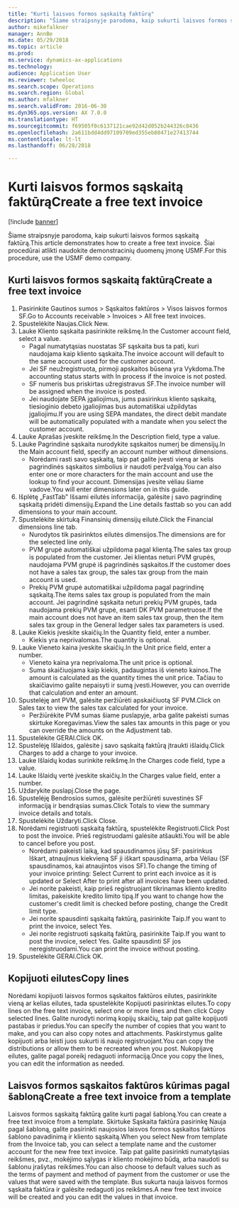 ```yaml
--- 
title: "Kurti laisvos formos sąskaitą faktūrą"
description: "Šiame straipsnyje parodoma, kaip sukurti laisvos formos sąskaitą faktūrą."
author: mikefalkner
manager: AnnBe
ms.date: 05/29/2018
ms.topic: article
ms.prod: 
ms.service: dynamics-ax-applications
ms.technology: 
audience: Application User
ms.reviewer: twheeloc
ms.search.scope: Operations
ms.search.region: Global
ms.author: mfalkner
ms.search.validFrom: 2016-06-30
ms.dyn365.ops.version: AX 7.0.0
ms.translationtype: HT
ms.sourcegitcommit: f69505f0c6137121cae92d42d052b244326c8436
ms.openlocfilehash: 2a611bdd4dd97109709ed355eb80471e27413744
ms.contentlocale: lt-lt
ms.lasthandoff: 06/28/2018

---
```


# <a name="create-a-free-text-invoice"></a><span data-ttu-id="1d502-103">Kurti laisvos formos sąskaitą faktūrą</span><span class="sxs-lookup"><span data-stu-id="1d502-103">Create a free text invoice</span></span>

[!include [banner](../includes/banner.md)]

<span data-ttu-id="1d502-104">Šiame straipsnyje parodoma, kaip sukurti laisvos formos sąskaitą faktūrą.</span><span class="sxs-lookup"><span data-stu-id="1d502-104">This article demonstrates how to create a free text invoice.</span></span> <span data-ttu-id="1d502-105">Šiai procedūrai atlikti naudokite demonstracinių duomenų įmonę USMF.</span><span class="sxs-lookup"><span data-stu-id="1d502-105">For this procedure, use the USMF demo company.</span></span>

## <a name="create-a-free-text-invoice"></a><span data-ttu-id="1d502-106">Kurti laisvos formos sąskaitą faktūrą</span><span class="sxs-lookup"><span data-stu-id="1d502-106">Create a free text invoice</span></span>

1. <span data-ttu-id="1d502-107">Pasirinkite Gautinos sumos > Sąskaitos faktūros > Visos laisvos formos SF.</span><span class="sxs-lookup"><span data-stu-id="1d502-107">Go to Accounts receivable > Invoices > All free text invoices.</span></span>
2. <span data-ttu-id="1d502-108">Spustelėkite Naujas.</span><span class="sxs-lookup"><span data-stu-id="1d502-108">Click New.</span></span>
3. <span data-ttu-id="1d502-109">Lauke Kliento sąskaita pasirinkite reikšmę.</span><span class="sxs-lookup"><span data-stu-id="1d502-109">In the Customer account field, select a value.</span></span>
    * <span data-ttu-id="1d502-110">Pagal numatytąsias nuostatas SF sąskaita bus ta pati, kuri naudojama kaip kliento sąskaita.</span><span class="sxs-lookup"><span data-stu-id="1d502-110">The invoice account will default to the same account used for the customer account.</span></span>   
    * <span data-ttu-id="1d502-111">Jei SF neužregistruota, pirmoji apskaitos būsena yra Vykdoma.</span><span class="sxs-lookup"><span data-stu-id="1d502-111">The accounting status starts with In process if the invoice is not posted.</span></span>   
    * <span data-ttu-id="1d502-112">SF numeris bus priskirtas užregistravus SF.</span><span class="sxs-lookup"><span data-stu-id="1d502-112">The invoice number will be assigned when the invoice is posted.</span></span>  
    * <span data-ttu-id="1d502-113">Jei naudojate SEPA įgaliojimus, jums pasirinkus kliento sąskaitą, tiesioginio debeto įgaliojimas bus automatiškai užpildytas įgaliojimu.</span><span class="sxs-lookup"><span data-stu-id="1d502-113">If you are using SEPA mandates, the direct debit mandate will be automatically populated with a mandate when you select the customer account.</span></span>  
4. <span data-ttu-id="1d502-114">Lauke Aprašas įveskite reikšmę.</span><span class="sxs-lookup"><span data-stu-id="1d502-114">In the Description field, type a value.</span></span>
5. <span data-ttu-id="1d502-115">Lauke Pagrindinė sąskaita nurodykite sąskaitos numerį be dimensijų.</span><span class="sxs-lookup"><span data-stu-id="1d502-115">In the Main account field, specify an account number without dimensions.</span></span>
    * <span data-ttu-id="1d502-116">Norėdami rasti savo sąskaitą, taip pat galite įvesti vieną ar kelis pagrindinės sąskaitos simbolius ir naudoti peržvalgą.</span><span class="sxs-lookup"><span data-stu-id="1d502-116">You can also enter one or more characters for the main account and use the lookup to find your account.</span></span> <span data-ttu-id="1d502-117">Dimensijas įvesite vėliau šiame vadove.</span><span class="sxs-lookup"><span data-stu-id="1d502-117">You will enter dimensions later on in this guide.</span></span>  
6. <span data-ttu-id="1d502-118">Išplėtę „FastTab‟ Išsami eilutės informacija, galėsite į savo pagrindinę sąskaitą pridėti dimensijų.</span><span class="sxs-lookup"><span data-stu-id="1d502-118">Expand the Line details fasttab so you can add dimensions to your main account.</span></span>
7. <span data-ttu-id="1d502-119">Spustelėkite skirtuką Finansinių dimensijų eilutė.</span><span class="sxs-lookup"><span data-stu-id="1d502-119">Click the Financial dimensions line tab.</span></span>
    * <span data-ttu-id="1d502-120">Nurodytos tik pasirinktos eilutės dimensijos.</span><span class="sxs-lookup"><span data-stu-id="1d502-120">The dimensions are for the selected line only.</span></span>    
    * <span data-ttu-id="1d502-121">PVM grupė automatiškai užpildoma pagal klientą.</span><span class="sxs-lookup"><span data-stu-id="1d502-121">The sales tax group is populated from the customer.</span></span> <span data-ttu-id="1d502-122">Jei klientas neturi PVM grupės, naudojama PVM grupė iš pagrindinės sąskaitos.</span><span class="sxs-lookup"><span data-stu-id="1d502-122">If the customer does not have a sales tax group, the sales tax group from the main account is used.</span></span>  
    * <span data-ttu-id="1d502-123">Prekių PVM grupė automatiškai užpildoma pagal pagrindinę sąskaitą.</span><span class="sxs-lookup"><span data-stu-id="1d502-123">The items sales tax group is populated from the main account.</span></span> <span data-ttu-id="1d502-124">Jei pagrindinė sąskaita neturi prekių PVM grupės, tada naudojama prekių PVM grupė, esanti DK PVM parametruose.</span><span class="sxs-lookup"><span data-stu-id="1d502-124">If the main account does not have an item sales tax group, then the item sales tax group in the General ledger sales tax parameters is used.</span></span>    
8. <span data-ttu-id="1d502-125">Lauke Kiekis įveskite skaičių.</span><span class="sxs-lookup"><span data-stu-id="1d502-125">In the Quantity field, enter a number.</span></span>
    * <span data-ttu-id="1d502-126">Kiekis yra neprivalomas.</span><span class="sxs-lookup"><span data-stu-id="1d502-126">The quantity is optional.</span></span>  
9. <span data-ttu-id="1d502-127">Lauke Vieneto kaina įveskite skaičių.</span><span class="sxs-lookup"><span data-stu-id="1d502-127">In the Unit price field, enter a number.</span></span>
    * <span data-ttu-id="1d502-128">Vieneto kaina yra neprivaloma.</span><span class="sxs-lookup"><span data-stu-id="1d502-128">The unit price is optional.</span></span>  
    * <span data-ttu-id="1d502-129">Suma skaičiuojama kaip kiekis, padaugintas iš vieneto kainos.</span><span class="sxs-lookup"><span data-stu-id="1d502-129">The amount is calculated as the quantity times the unit price.</span></span> <span data-ttu-id="1d502-130">Tačiau to skaičiavimo galite nepaisyti ir sumą įvesti.</span><span class="sxs-lookup"><span data-stu-id="1d502-130">However, you can override that calculation and enter an amount.</span></span>  
10. <span data-ttu-id="1d502-131">Spustelėję ant PVM, galėsite peržiūrėti apskaičiuotą SF PVM.</span><span class="sxs-lookup"><span data-stu-id="1d502-131">Click on Sales tax to view the sales tax calculated for your invoice.</span></span>
    * <span data-ttu-id="1d502-132">Peržiūrėkite PVM sumas šiame puslapyje, arba galite pakeisti sumas skirtuke Koregavimas.</span><span class="sxs-lookup"><span data-stu-id="1d502-132">View the sales tax amounts in this page or you can override the amounts on the Adjustment tab.</span></span>  
11. <span data-ttu-id="1d502-133">Spustelėkite GERAI.</span><span class="sxs-lookup"><span data-stu-id="1d502-133">Click OK.</span></span>
12. <span data-ttu-id="1d502-134">Spustelėję Išlaidos, galėsite į savo sąskaitą faktūrą įtraukti išlaidų.</span><span class="sxs-lookup"><span data-stu-id="1d502-134">Click Charges to add a charge to your invoice.</span></span> 
13. <span data-ttu-id="1d502-135">Lauke Išlaidų kodas surinkite reikšmę.</span><span class="sxs-lookup"><span data-stu-id="1d502-135">In the Charges code field, type a value.</span></span>
14. <span data-ttu-id="1d502-136">Lauke Išlaidų vertė įveskite skaičių.</span><span class="sxs-lookup"><span data-stu-id="1d502-136">In the Charges value field, enter a number.</span></span>
15. <span data-ttu-id="1d502-137">Uždarykite puslapį.</span><span class="sxs-lookup"><span data-stu-id="1d502-137">Close the page.</span></span>
16. <span data-ttu-id="1d502-138">Spustelėję Bendrosios sumos, galėsite peržiūrėti suvestinės SF informaciją ir bendrąsias sumas.</span><span class="sxs-lookup"><span data-stu-id="1d502-138">Click Totals to view the summary invoice details and totals.</span></span>
17. <span data-ttu-id="1d502-139">Spustelėkite Uždaryti.</span><span class="sxs-lookup"><span data-stu-id="1d502-139">Click Close.</span></span>
18. <span data-ttu-id="1d502-140">Norėdami registruoti sąskaitą faktūrą, spustelėkite Registruoti.</span><span class="sxs-lookup"><span data-stu-id="1d502-140">Click Post to post the invoice.</span></span> <span data-ttu-id="1d502-141">Prieš registruodami galėsite atšaukti.</span><span class="sxs-lookup"><span data-stu-id="1d502-141">You will be able to cancel before you post.</span></span>
    * <span data-ttu-id="1d502-142">Norėdami pakeisti laiką, kad spausdinamos jūsų SF: pasirinkus Iškart, atnaujinus kiekvieną SF ji iškart spausdinama, arba Vėliau (SF spausdinamos, kai atnaujintos visos SF).</span><span class="sxs-lookup"><span data-stu-id="1d502-142">To change the timing of your invoice printing:  Select Current to print each invoice as it is updated   or  Select After to print after all invoices have been updated.</span></span>  
    * <span data-ttu-id="1d502-143">Jei norite pakeisti, kaip prieš registruojant tikrinamas kliento kredito limitas, pakeiskite kredito limito tipą.</span><span class="sxs-lookup"><span data-stu-id="1d502-143">If you want to change how the customer's credit limit is checked before posting, change the Credit limit type.</span></span>  
    * <span data-ttu-id="1d502-144">Jei norite spausdinti sąskaitą faktūrą, pasirinkite Taip.</span><span class="sxs-lookup"><span data-stu-id="1d502-144">If you want to print the invoice, select Yes.</span></span>  
    * <span data-ttu-id="1d502-145">Jei norite registruoti sąskaitą faktūrą, pasirinkite Taip.</span><span class="sxs-lookup"><span data-stu-id="1d502-145">If you want to post the invoice, select Yes.</span></span> <span data-ttu-id="1d502-146">Galite spausdinti SF jos neregistruodami.</span><span class="sxs-lookup"><span data-stu-id="1d502-146">You can print the invoice without posting.</span></span>  
19. <span data-ttu-id="1d502-147">Spustelėkite GERAI.</span><span class="sxs-lookup"><span data-stu-id="1d502-147">Click OK.</span></span>

## <a name="copy-lines"></a><span data-ttu-id="1d502-148">Kopijuoti eilutes</span><span class="sxs-lookup"><span data-stu-id="1d502-148">Copy lines</span></span>
<span data-ttu-id="1d502-149">Norėdami kopijuoti laisvos formos sąskaitos faktūros eilutes, pasirinkite vieną ar kelias eilutes, tada spustelėkite Kopijuoti pasirinktas eilutes.</span><span class="sxs-lookup"><span data-stu-id="1d502-149">To copy lines on the free text invoice, select one or more lines and then click Copy selected lines.</span></span> <span data-ttu-id="1d502-150">Galite nurodyti norimą kopijų skaičių, taip pat galite kopijuoti pastabas ir priedus.</span><span class="sxs-lookup"><span data-stu-id="1d502-150">You can specify the number of copies that you want to make, and you can also copy notes and attachments.</span></span> <span data-ttu-id="1d502-151">Paskirstymus galite kopijuoti arba leisti juos sukurti iš naujo registruojant.</span><span class="sxs-lookup"><span data-stu-id="1d502-151">You can copy the distributions or allow them to be recreated when you post.</span></span> <span data-ttu-id="1d502-152">Nukopijavę eilutes, galite pagal poreikį redaguoti informaciją.</span><span class="sxs-lookup"><span data-stu-id="1d502-152">Once you copy the lines, you can edit the information as needed.</span></span> 

## <a name="create-a-free-text-invoice-from-a-template"></a><span data-ttu-id="1d502-153">Laisvos formos sąskaitos faktūros kūrimas pagal šabloną</span><span class="sxs-lookup"><span data-stu-id="1d502-153">Create a free text invoice from a template</span></span>
<span data-ttu-id="1d502-154">Laisvos formos sąskaitą faktūrą galite kurti pagal šabloną.</span><span class="sxs-lookup"><span data-stu-id="1d502-154">You can create a free text invoice from a template.</span></span> <span data-ttu-id="1d502-155">Skirtuke Sąskaita faktūra pasirinkę Nauja pagal šabloną, galite pasirinkti naujosios laisvos formos sąskaitos faktūros šablono pavadinimą ir kliento sąskaitą.</span><span class="sxs-lookup"><span data-stu-id="1d502-155">When you select New from template from the Invoice tab, you can select a template name and the customer account for the new free text invoice.</span></span> <span data-ttu-id="1d502-156">Taip pat galite pasirinkti numatytąsias reikšmes, pvz., mokėjimo sąlygas ir kliento mokėjimo būdą, arba naudoti su šablonu įrašytas reikšmes.</span><span class="sxs-lookup"><span data-stu-id="1d502-156">You can also choose to default values such as the terms of payment and method of payment from the customer or use the values that were saved with the template.</span></span> <span data-ttu-id="1d502-157">Bus sukurta nauja laisvos formos sąskaita faktūra ir galėsite redaguoti jos reikšmes.</span><span class="sxs-lookup"><span data-stu-id="1d502-157">A new free text invoice will be created and you can edit the values in that invoice.</span></span> 


